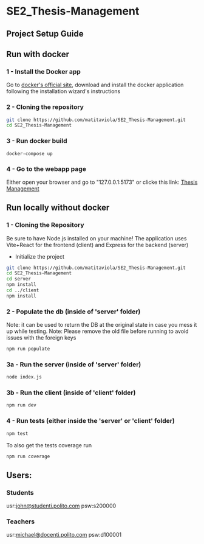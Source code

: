 # SE2_Thesis-Management

## Project Setup Guide
## Run with docker
### 1 - Install the Docker app
Go to [docker's official site](www.docker.com), download and install the docker application following the installation wizard's instructions
### 2 - Cloning the repository
```bash
git clone https://github.com/matitaviola/SE2_Thesis-Management.git
cd SE2_Thesis-Management
```
### 3 - Run docker build
```
docker-compose up
```
### 4 - Go to the webapp page
Either open your browser and go to "127.0.0.1:5173" or clicke this link:
[Thesis Management](http://127.0.0.1:5173)

## Run locally without docker
### 1 - Cloning the Repository

Be sure to have Node.js installed on your machine!
The application uses Vite+React for the frontend (client) and Express for the backend (server)
- Initialize the project

```bash
git clone https://github.com/matitaviola/SE2_Thesis-Management.git
cd SE2_Thesis-Management
cd server
npm install
cd ../client
npm install
```
### 2 - Populate the db (inside of 'server' folder)
Note: it can be used to return the DB at the original state in case you mess it up while testing.
Note: Please remove the old file before running to avoid issues with the foreign keys
```bash
npm run populate
```

### 3a - Run the server (inside of 'server' folder)
```bash
node index.js
```
### 3b - Run the client (inside of 'client' folder)
```bash
npm run dev
```
### 4 - Run tests (either inside the 'server' or 'client' folder)
```bash
npm test
```
To also get the tests coverage run
```bash
npm run coverage
```


## Users:
### Students
usr:john@studenti.polito.com psw:s200000
### Teachers
usr:michael@docenti.polito.com psw:d100001
